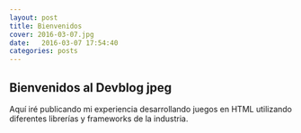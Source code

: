 ```yaml
---
layout: post
title: Bienvenidos
cover: 2016-03-07.jpg
date:   2016-03-07 17:54:40
categories: posts
---
```


## Bienvenidos al Devblog jpeg

Aquí iré publicando mi experiencia desarrollando juegos en HTML utilizando diferentes librerías y frameworks de la industria.

